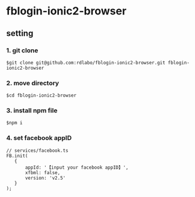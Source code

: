 # fblogin-ionic2-browser

## setting

### 1. git clone
 ```
 $git clone git@github.com:rdlabo/fblogin-ionic2-browser.git fblogin-ionic2-browser
 ```
 
### 2. move directory
 ```
 $cd fblogin-ionic2-browser
 ```
  
### 3. install npm file
 ```
 $npm i
 ```
   
### 4. set facebook appID
 ```
 // services/facebook.ts
FB.init(
    {
        appId: '【input your facebook appID】',
        xfbml: false,
        version: 'v2.5'
    }
);
 ```
